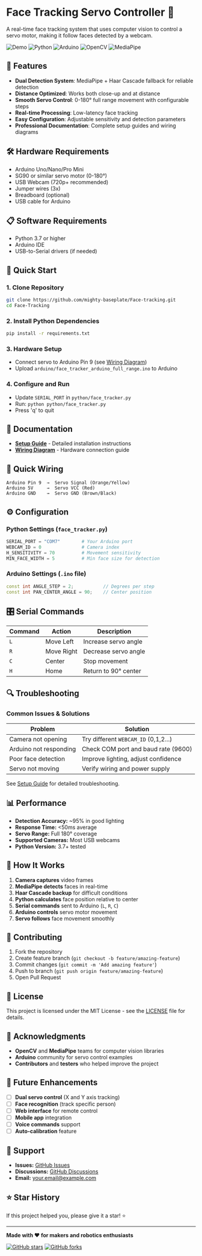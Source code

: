 # Face Tracking Servo Controller 🎯

A real-time face tracking system that uses computer vision to control a servo motor, making it follow faces detected by a webcam.

![Demo](https://img.shields.io/badge/Status-Working-brightgreen)
![Python](https://img.shields.io/badge/Python-3.7+-blue)
![Arduino](https://img.shields.io/badge/Arduino-IDE-orange)
![OpenCV](https://img.shields.io/badge/OpenCV-4.8+-red)
![MediaPipe](https://img.shields.io/badge/MediaPipe-0.10+-yellow)

## 🚀 Features

- **Dual Detection System**: MediaPipe + Haar Cascade fallback for reliable detection
- **Distance Optimized**: Works both close-up and at distance  
- **Smooth Servo Control**: 0-180° full range movement with configurable steps
- **Real-time Processing**: Low-latency face tracking
- **Easy Configuration**: Adjustable sensitivity and detection parameters
- **Professional Documentation**: Complete setup guides and wiring diagrams

## 🛠 Hardware Requirements

- Arduino Uno/Nano/Pro Mini
- SG90 or similar servo motor (0-180°)
- USB Webcam (720p+ recommended)
- Jumper wires (3x)
- Breadboard (optional)
- USB cable for Arduino

## 📋 Software Requirements

- Python 3.7 or higher
- Arduino IDE
- USB-to-Serial drivers (if needed)

## 🔧 Quick Start

### 1. Clone Repository
```bash
git clone https://github.com/mighty-baseplate/Face-tracking.git
cd Face-Tracking
```

### 2. Install Python Dependencies
```bash
pip install -r requirements.txt
```

### 3. Hardware Setup
- Connect servo to Arduino Pin 9 (see [Wiring Diagram](docs/wiring_diagram.md))
- Upload `arduino/face_tracker_arduino_full_range.ino` to Arduino

### 4. Configure and Run
- Update `SERIAL_PORT` in `python/face_tracker.py`
- Run: `python python/face_tracker.py`
- Press 'q' to quit

## 📖 Documentation

- **[Setup Guide](docs/setup_guide.md)** - Detailed installation instructions
- **[Wiring Diagram](docs/wiring_diagram.md)** - Hardware connection guide

## 🔌 Quick Wiring

```
Arduino Pin 9  →  Servo Signal (Orange/Yellow)
Arduino 5V     →  Servo VCC (Red)
Arduino GND    →  Servo GND (Brown/Black)
```

## ⚙️ Configuration

### Python Settings (`face_tracker.py`)
```python
SERIAL_PORT = "COM7"        # Your Arduino port
WEBCAM_ID = 0               # Camera index
H_SENSITIVITY = 70          # Movement sensitivity
MIN_FACE_WIDTH = 5          # Min face size for detection
```

### Arduino Settings (`.ino` file)
```cpp
const int ANGLE_STEP = 2;           // Degrees per step
const int PAN_CENTER_ANGLE = 90;    // Center position
```

## 🎛 Serial Commands

| Command | Action | Description |
|---------|--------|-------------|
| `L` | Move Left | Increase servo angle |
| `R` | Move Right | Decrease servo angle |
| `C` | Center | Stop movement |
| `H` | Home | Return to 90° center |

## 🔍 Troubleshooting

### Common Issues & Solutions

| Problem | Solution |
|---------|----------|
| Camera not opening | Try different `WEBCAM_ID` (0,1,2...) |
| Arduino not responding | Check COM port and baud rate (9600) |
| Poor face detection | Improve lighting, adjust confidence |
| Servo not moving | Verify wiring and power supply |

See [Setup Guide](docs/setup_guide.md) for detailed troubleshooting.

## 📊 Performance

- **Detection Accuracy:** ~95% in good lighting
- **Response Time:** <50ms average  
- **Servo Range:** Full 180° coverage
- **Supported Cameras:** Most USB webcams
- **Python Version:** 3.7+ tested

## 🎯 How It Works

1. **Camera captures** video frames
2. **MediaPipe detects** faces in real-time
3. **Haar Cascade backup** for difficult conditions
4. **Python calculates** face position relative to center
5. **Serial commands** sent to Arduino (`L`, `R`, `C`)
6. **Arduino controls** servo motor movement
7. **Servo follows** face movement smoothly

## 🤝 Contributing

1. Fork the repository
2. Create feature branch (`git checkout -b feature/amazing-feature`)
3. Commit changes (`git commit -m 'Add amazing feature'`)
4. Push to branch (`git push origin feature/amazing-feature`)
5. Open Pull Request

## 📝 License

This project is licensed under the MIT License - see the [LICENSE](LICENSE) file for details.

## 🙏 Acknowledgments

- **OpenCV** and **MediaPipe** teams for computer vision libraries
- **Arduino** community for servo control examples
- **Contributors** and **testers** who helped improve the project

## 🔮 Future Enhancements

- [ ] **Dual servo control** (X and Y axis tracking)
- [ ] **Face recognition** (track specific person)
- [ ] **Web interface** for remote control
- [ ] **Mobile app** integration
- [ ] **Voice commands** support
- [ ] **Auto-calibration** feature

## 📧 Support

- **Issues:** [GitHub Issues](https://github.com/YOUR_USERNAME/face-tracking-servo/issues)
- **Discussions:** [GitHub Discussions](https://github.com/YOUR_USERNAME/face-tracking-servo/discussions)
- **Email:** your.email@example.com

## ⭐ Star History

If this project helped you, please give it a star! ⭐

---

**Made with ❤️ for makers and robotics enthusiasts**

[![GitHub stars](https://img.shields.io/github/stars/YOUR_USERNAME/face-tracking-servo.svg?style=social&label=Star)](https://github.com/YOUR_USERNAME/face-tracking-servo)
[![GitHub forks](https://img.shields.io/github/forks/YOUR_USERNAME/face-tracking-servo.svg?style=social&label=Fork)](https://github.com/YOUR_USERNAME/face-tracking-servo/fork)